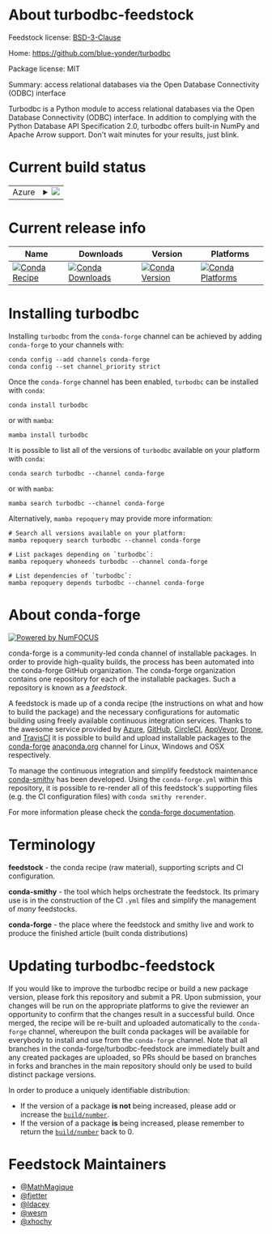 About turbodbc-feedstock
========================

Feedstock license: [BSD-3-Clause](https://github.com/conda-forge/turbodbc-feedstock/blob/main/LICENSE.txt)

Home: https://github.com/blue-yonder/turbodbc

Package license: MIT

Summary: access relational databases via the Open Database Connectivity (ODBC) interface

Turbodbc is a Python module to access relational databases via the Open
Database Connectivity (ODBC) interface. In addition to complying with the
Python Database API Specification 2.0, turbodbc offers built-in NumPy and
Apache Arrow support. Don't wait minutes for your results, just blink.


Current build status
====================


<table>
    
  <tr>
    <td>Azure</td>
    <td>
      <details>
        <summary>
          <a href="https://dev.azure.com/conda-forge/feedstock-builds/_build/latest?definitionId=2098&branchName=main">
            <img src="https://dev.azure.com/conda-forge/feedstock-builds/_apis/build/status/turbodbc-feedstock?branchName=main">
          </a>
        </summary>
        <table>
          <thead><tr><th>Variant</th><th>Status</th></tr></thead>
          <tbody><tr>
              <td>linux_64_libarrow15numpy2.0python3.10.____cpython</td>
              <td>
                <a href="https://dev.azure.com/conda-forge/feedstock-builds/_build/latest?definitionId=2098&branchName=main">
                  <img src="https://dev.azure.com/conda-forge/feedstock-builds/_apis/build/status/turbodbc-feedstock?branchName=main&jobName=linux&configuration=linux%20linux_64_libarrow15numpy2.0python3.10.____cpython" alt="variant">
                </a>
              </td>
            </tr><tr>
              <td>linux_64_libarrow15numpy2.0python3.11.____cpython</td>
              <td>
                <a href="https://dev.azure.com/conda-forge/feedstock-builds/_build/latest?definitionId=2098&branchName=main">
                  <img src="https://dev.azure.com/conda-forge/feedstock-builds/_apis/build/status/turbodbc-feedstock?branchName=main&jobName=linux&configuration=linux%20linux_64_libarrow15numpy2.0python3.11.____cpython" alt="variant">
                </a>
              </td>
            </tr><tr>
              <td>linux_64_libarrow15numpy2.0python3.12.____cpython</td>
              <td>
                <a href="https://dev.azure.com/conda-forge/feedstock-builds/_build/latest?definitionId=2098&branchName=main">
                  <img src="https://dev.azure.com/conda-forge/feedstock-builds/_apis/build/status/turbodbc-feedstock?branchName=main&jobName=linux&configuration=linux%20linux_64_libarrow15numpy2.0python3.12.____cpython" alt="variant">
                </a>
              </td>
            </tr><tr>
              <td>linux_64_libarrow15numpy2python3.13.____cp313</td>
              <td>
                <a href="https://dev.azure.com/conda-forge/feedstock-builds/_build/latest?definitionId=2098&branchName=main">
                  <img src="https://dev.azure.com/conda-forge/feedstock-builds/_apis/build/status/turbodbc-feedstock?branchName=main&jobName=linux&configuration=linux%20linux_64_libarrow15numpy2python3.13.____cp313" alt="variant">
                </a>
              </td>
            </tr><tr>
              <td>linux_64_libarrow16.1numpy2.0python3.10.____cpython</td>
              <td>
                <a href="https://dev.azure.com/conda-forge/feedstock-builds/_build/latest?definitionId=2098&branchName=main">
                  <img src="https://dev.azure.com/conda-forge/feedstock-builds/_apis/build/status/turbodbc-feedstock?branchName=main&jobName=linux&configuration=linux%20linux_64_libarrow16.1numpy2.0python3.10.____cpython" alt="variant">
                </a>
              </td>
            </tr><tr>
              <td>linux_64_libarrow16.1numpy2.0python3.11.____cpython</td>
              <td>
                <a href="https://dev.azure.com/conda-forge/feedstock-builds/_build/latest?definitionId=2098&branchName=main">
                  <img src="https://dev.azure.com/conda-forge/feedstock-builds/_apis/build/status/turbodbc-feedstock?branchName=main&jobName=linux&configuration=linux%20linux_64_libarrow16.1numpy2.0python3.11.____cpython" alt="variant">
                </a>
              </td>
            </tr><tr>
              <td>linux_64_libarrow16.1numpy2.0python3.12.____cpython</td>
              <td>
                <a href="https://dev.azure.com/conda-forge/feedstock-builds/_build/latest?definitionId=2098&branchName=main">
                  <img src="https://dev.azure.com/conda-forge/feedstock-builds/_apis/build/status/turbodbc-feedstock?branchName=main&jobName=linux&configuration=linux%20linux_64_libarrow16.1numpy2.0python3.12.____cpython" alt="variant">
                </a>
              </td>
            </tr><tr>
              <td>linux_64_libarrow16.1numpy2python3.13.____cp313</td>
              <td>
                <a href="https://dev.azure.com/conda-forge/feedstock-builds/_build/latest?definitionId=2098&branchName=main">
                  <img src="https://dev.azure.com/conda-forge/feedstock-builds/_apis/build/status/turbodbc-feedstock?branchName=main&jobName=linux&configuration=linux%20linux_64_libarrow16.1numpy2python3.13.____cp313" alt="variant">
                </a>
              </td>
            </tr><tr>
              <td>linux_64_libarrow17.0numpy2.0python3.10.____cpython</td>
              <td>
                <a href="https://dev.azure.com/conda-forge/feedstock-builds/_build/latest?definitionId=2098&branchName=main">
                  <img src="https://dev.azure.com/conda-forge/feedstock-builds/_apis/build/status/turbodbc-feedstock?branchName=main&jobName=linux&configuration=linux%20linux_64_libarrow17.0numpy2.0python3.10.____cpython" alt="variant">
                </a>
              </td>
            </tr><tr>
              <td>linux_64_libarrow17.0numpy2.0python3.11.____cpython</td>
              <td>
                <a href="https://dev.azure.com/conda-forge/feedstock-builds/_build/latest?definitionId=2098&branchName=main">
                  <img src="https://dev.azure.com/conda-forge/feedstock-builds/_apis/build/status/turbodbc-feedstock?branchName=main&jobName=linux&configuration=linux%20linux_64_libarrow17.0numpy2.0python3.11.____cpython" alt="variant">
                </a>
              </td>
            </tr><tr>
              <td>linux_64_libarrow17.0numpy2.0python3.12.____cpython</td>
              <td>
                <a href="https://dev.azure.com/conda-forge/feedstock-builds/_build/latest?definitionId=2098&branchName=main">
                  <img src="https://dev.azure.com/conda-forge/feedstock-builds/_apis/build/status/turbodbc-feedstock?branchName=main&jobName=linux&configuration=linux%20linux_64_libarrow17.0numpy2.0python3.12.____cpython" alt="variant">
                </a>
              </td>
            </tr><tr>
              <td>linux_64_libarrow17.0numpy2python3.13.____cp313</td>
              <td>
                <a href="https://dev.azure.com/conda-forge/feedstock-builds/_build/latest?definitionId=2098&branchName=main">
                  <img src="https://dev.azure.com/conda-forge/feedstock-builds/_apis/build/status/turbodbc-feedstock?branchName=main&jobName=linux&configuration=linux%20linux_64_libarrow17.0numpy2python3.13.____cp313" alt="variant">
                </a>
              </td>
            </tr><tr>
              <td>linux_64_libarrow18.0numpy2.0python3.10.____cpython</td>
              <td>
                <a href="https://dev.azure.com/conda-forge/feedstock-builds/_build/latest?definitionId=2098&branchName=main">
                  <img src="https://dev.azure.com/conda-forge/feedstock-builds/_apis/build/status/turbodbc-feedstock?branchName=main&jobName=linux&configuration=linux%20linux_64_libarrow18.0numpy2.0python3.10.____cpython" alt="variant">
                </a>
              </td>
            </tr><tr>
              <td>linux_64_libarrow18.0numpy2.0python3.11.____cpython</td>
              <td>
                <a href="https://dev.azure.com/conda-forge/feedstock-builds/_build/latest?definitionId=2098&branchName=main">
                  <img src="https://dev.azure.com/conda-forge/feedstock-builds/_apis/build/status/turbodbc-feedstock?branchName=main&jobName=linux&configuration=linux%20linux_64_libarrow18.0numpy2.0python3.11.____cpython" alt="variant">
                </a>
              </td>
            </tr><tr>
              <td>linux_64_libarrow18.0numpy2.0python3.12.____cpython</td>
              <td>
                <a href="https://dev.azure.com/conda-forge/feedstock-builds/_build/latest?definitionId=2098&branchName=main">
                  <img src="https://dev.azure.com/conda-forge/feedstock-builds/_apis/build/status/turbodbc-feedstock?branchName=main&jobName=linux&configuration=linux%20linux_64_libarrow18.0numpy2.0python3.12.____cpython" alt="variant">
                </a>
              </td>
            </tr><tr>
              <td>linux_64_libarrow18.0numpy2python3.13.____cp313</td>
              <td>
                <a href="https://dev.azure.com/conda-forge/feedstock-builds/_build/latest?definitionId=2098&branchName=main">
                  <img src="https://dev.azure.com/conda-forge/feedstock-builds/_apis/build/status/turbodbc-feedstock?branchName=main&jobName=linux&configuration=linux%20linux_64_libarrow18.0numpy2python3.13.____cp313" alt="variant">
                </a>
              </td>
            </tr><tr>
              <td>linux_aarch64_libarrow15numpy2.0python3.10.____cpython</td>
              <td>
                <a href="https://dev.azure.com/conda-forge/feedstock-builds/_build/latest?definitionId=2098&branchName=main">
                  <img src="https://dev.azure.com/conda-forge/feedstock-builds/_apis/build/status/turbodbc-feedstock?branchName=main&jobName=linux&configuration=linux%20linux_aarch64_libarrow15numpy2.0python3.10.____cpython" alt="variant">
                </a>
              </td>
            </tr><tr>
              <td>linux_aarch64_libarrow15numpy2.0python3.11.____cpython</td>
              <td>
                <a href="https://dev.azure.com/conda-forge/feedstock-builds/_build/latest?definitionId=2098&branchName=main">
                  <img src="https://dev.azure.com/conda-forge/feedstock-builds/_apis/build/status/turbodbc-feedstock?branchName=main&jobName=linux&configuration=linux%20linux_aarch64_libarrow15numpy2.0python3.11.____cpython" alt="variant">
                </a>
              </td>
            </tr><tr>
              <td>linux_aarch64_libarrow15numpy2.0python3.12.____cpython</td>
              <td>
                <a href="https://dev.azure.com/conda-forge/feedstock-builds/_build/latest?definitionId=2098&branchName=main">
                  <img src="https://dev.azure.com/conda-forge/feedstock-builds/_apis/build/status/turbodbc-feedstock?branchName=main&jobName=linux&configuration=linux%20linux_aarch64_libarrow15numpy2.0python3.12.____cpython" alt="variant">
                </a>
              </td>
            </tr><tr>
              <td>linux_aarch64_libarrow15numpy2python3.13.____cp313</td>
              <td>
                <a href="https://dev.azure.com/conda-forge/feedstock-builds/_build/latest?definitionId=2098&branchName=main">
                  <img src="https://dev.azure.com/conda-forge/feedstock-builds/_apis/build/status/turbodbc-feedstock?branchName=main&jobName=linux&configuration=linux%20linux_aarch64_libarrow15numpy2python3.13.____cp313" alt="variant">
                </a>
              </td>
            </tr><tr>
              <td>linux_aarch64_libarrow16.1numpy2.0python3.10.____cpython</td>
              <td>
                <a href="https://dev.azure.com/conda-forge/feedstock-builds/_build/latest?definitionId=2098&branchName=main">
                  <img src="https://dev.azure.com/conda-forge/feedstock-builds/_apis/build/status/turbodbc-feedstock?branchName=main&jobName=linux&configuration=linux%20linux_aarch64_libarrow16.1numpy2.0python3.10.____cpython" alt="variant">
                </a>
              </td>
            </tr><tr>
              <td>linux_aarch64_libarrow16.1numpy2.0python3.11.____cpython</td>
              <td>
                <a href="https://dev.azure.com/conda-forge/feedstock-builds/_build/latest?definitionId=2098&branchName=main">
                  <img src="https://dev.azure.com/conda-forge/feedstock-builds/_apis/build/status/turbodbc-feedstock?branchName=main&jobName=linux&configuration=linux%20linux_aarch64_libarrow16.1numpy2.0python3.11.____cpython" alt="variant">
                </a>
              </td>
            </tr><tr>
              <td>linux_aarch64_libarrow16.1numpy2.0python3.12.____cpython</td>
              <td>
                <a href="https://dev.azure.com/conda-forge/feedstock-builds/_build/latest?definitionId=2098&branchName=main">
                  <img src="https://dev.azure.com/conda-forge/feedstock-builds/_apis/build/status/turbodbc-feedstock?branchName=main&jobName=linux&configuration=linux%20linux_aarch64_libarrow16.1numpy2.0python3.12.____cpython" alt="variant">
                </a>
              </td>
            </tr><tr>
              <td>linux_aarch64_libarrow16.1numpy2python3.13.____cp313</td>
              <td>
                <a href="https://dev.azure.com/conda-forge/feedstock-builds/_build/latest?definitionId=2098&branchName=main">
                  <img src="https://dev.azure.com/conda-forge/feedstock-builds/_apis/build/status/turbodbc-feedstock?branchName=main&jobName=linux&configuration=linux%20linux_aarch64_libarrow16.1numpy2python3.13.____cp313" alt="variant">
                </a>
              </td>
            </tr><tr>
              <td>linux_aarch64_libarrow17.0numpy2.0python3.10.____cpython</td>
              <td>
                <a href="https://dev.azure.com/conda-forge/feedstock-builds/_build/latest?definitionId=2098&branchName=main">
                  <img src="https://dev.azure.com/conda-forge/feedstock-builds/_apis/build/status/turbodbc-feedstock?branchName=main&jobName=linux&configuration=linux%20linux_aarch64_libarrow17.0numpy2.0python3.10.____cpython" alt="variant">
                </a>
              </td>
            </tr><tr>
              <td>linux_aarch64_libarrow17.0numpy2.0python3.11.____cpython</td>
              <td>
                <a href="https://dev.azure.com/conda-forge/feedstock-builds/_build/latest?definitionId=2098&branchName=main">
                  <img src="https://dev.azure.com/conda-forge/feedstock-builds/_apis/build/status/turbodbc-feedstock?branchName=main&jobName=linux&configuration=linux%20linux_aarch64_libarrow17.0numpy2.0python3.11.____cpython" alt="variant">
                </a>
              </td>
            </tr><tr>
              <td>linux_aarch64_libarrow17.0numpy2.0python3.12.____cpython</td>
              <td>
                <a href="https://dev.azure.com/conda-forge/feedstock-builds/_build/latest?definitionId=2098&branchName=main">
                  <img src="https://dev.azure.com/conda-forge/feedstock-builds/_apis/build/status/turbodbc-feedstock?branchName=main&jobName=linux&configuration=linux%20linux_aarch64_libarrow17.0numpy2.0python3.12.____cpython" alt="variant">
                </a>
              </td>
            </tr><tr>
              <td>linux_aarch64_libarrow17.0numpy2python3.13.____cp313</td>
              <td>
                <a href="https://dev.azure.com/conda-forge/feedstock-builds/_build/latest?definitionId=2098&branchName=main">
                  <img src="https://dev.azure.com/conda-forge/feedstock-builds/_apis/build/status/turbodbc-feedstock?branchName=main&jobName=linux&configuration=linux%20linux_aarch64_libarrow17.0numpy2python3.13.____cp313" alt="variant">
                </a>
              </td>
            </tr><tr>
              <td>linux_aarch64_libarrow18.0numpy2.0python3.10.____cpython</td>
              <td>
                <a href="https://dev.azure.com/conda-forge/feedstock-builds/_build/latest?definitionId=2098&branchName=main">
                  <img src="https://dev.azure.com/conda-forge/feedstock-builds/_apis/build/status/turbodbc-feedstock?branchName=main&jobName=linux&configuration=linux%20linux_aarch64_libarrow18.0numpy2.0python3.10.____cpython" alt="variant">
                </a>
              </td>
            </tr><tr>
              <td>linux_aarch64_libarrow18.0numpy2.0python3.11.____cpython</td>
              <td>
                <a href="https://dev.azure.com/conda-forge/feedstock-builds/_build/latest?definitionId=2098&branchName=main">
                  <img src="https://dev.azure.com/conda-forge/feedstock-builds/_apis/build/status/turbodbc-feedstock?branchName=main&jobName=linux&configuration=linux%20linux_aarch64_libarrow18.0numpy2.0python3.11.____cpython" alt="variant">
                </a>
              </td>
            </tr><tr>
              <td>linux_aarch64_libarrow18.0numpy2.0python3.12.____cpython</td>
              <td>
                <a href="https://dev.azure.com/conda-forge/feedstock-builds/_build/latest?definitionId=2098&branchName=main">
                  <img src="https://dev.azure.com/conda-forge/feedstock-builds/_apis/build/status/turbodbc-feedstock?branchName=main&jobName=linux&configuration=linux%20linux_aarch64_libarrow18.0numpy2.0python3.12.____cpython" alt="variant">
                </a>
              </td>
            </tr><tr>
              <td>linux_aarch64_libarrow18.0numpy2python3.13.____cp313</td>
              <td>
                <a href="https://dev.azure.com/conda-forge/feedstock-builds/_build/latest?definitionId=2098&branchName=main">
                  <img src="https://dev.azure.com/conda-forge/feedstock-builds/_apis/build/status/turbodbc-feedstock?branchName=main&jobName=linux&configuration=linux%20linux_aarch64_libarrow18.0numpy2python3.13.____cp313" alt="variant">
                </a>
              </td>
            </tr><tr>
              <td>linux_ppc64le_libarrow15numpy2.0python3.10.____cpython</td>
              <td>
                <a href="https://dev.azure.com/conda-forge/feedstock-builds/_build/latest?definitionId=2098&branchName=main">
                  <img src="https://dev.azure.com/conda-forge/feedstock-builds/_apis/build/status/turbodbc-feedstock?branchName=main&jobName=linux&configuration=linux%20linux_ppc64le_libarrow15numpy2.0python3.10.____cpython" alt="variant">
                </a>
              </td>
            </tr><tr>
              <td>linux_ppc64le_libarrow15numpy2.0python3.11.____cpython</td>
              <td>
                <a href="https://dev.azure.com/conda-forge/feedstock-builds/_build/latest?definitionId=2098&branchName=main">
                  <img src="https://dev.azure.com/conda-forge/feedstock-builds/_apis/build/status/turbodbc-feedstock?branchName=main&jobName=linux&configuration=linux%20linux_ppc64le_libarrow15numpy2.0python3.11.____cpython" alt="variant">
                </a>
              </td>
            </tr><tr>
              <td>linux_ppc64le_libarrow15numpy2.0python3.12.____cpython</td>
              <td>
                <a href="https://dev.azure.com/conda-forge/feedstock-builds/_build/latest?definitionId=2098&branchName=main">
                  <img src="https://dev.azure.com/conda-forge/feedstock-builds/_apis/build/status/turbodbc-feedstock?branchName=main&jobName=linux&configuration=linux%20linux_ppc64le_libarrow15numpy2.0python3.12.____cpython" alt="variant">
                </a>
              </td>
            </tr><tr>
              <td>linux_ppc64le_libarrow15numpy2python3.13.____cp313</td>
              <td>
                <a href="https://dev.azure.com/conda-forge/feedstock-builds/_build/latest?definitionId=2098&branchName=main">
                  <img src="https://dev.azure.com/conda-forge/feedstock-builds/_apis/build/status/turbodbc-feedstock?branchName=main&jobName=linux&configuration=linux%20linux_ppc64le_libarrow15numpy2python3.13.____cp313" alt="variant">
                </a>
              </td>
            </tr><tr>
              <td>linux_ppc64le_libarrow16.1numpy2.0python3.10.____cpython</td>
              <td>
                <a href="https://dev.azure.com/conda-forge/feedstock-builds/_build/latest?definitionId=2098&branchName=main">
                  <img src="https://dev.azure.com/conda-forge/feedstock-builds/_apis/build/status/turbodbc-feedstock?branchName=main&jobName=linux&configuration=linux%20linux_ppc64le_libarrow16.1numpy2.0python3.10.____cpython" alt="variant">
                </a>
              </td>
            </tr><tr>
              <td>linux_ppc64le_libarrow16.1numpy2.0python3.11.____cpython</td>
              <td>
                <a href="https://dev.azure.com/conda-forge/feedstock-builds/_build/latest?definitionId=2098&branchName=main">
                  <img src="https://dev.azure.com/conda-forge/feedstock-builds/_apis/build/status/turbodbc-feedstock?branchName=main&jobName=linux&configuration=linux%20linux_ppc64le_libarrow16.1numpy2.0python3.11.____cpython" alt="variant">
                </a>
              </td>
            </tr><tr>
              <td>linux_ppc64le_libarrow16.1numpy2.0python3.12.____cpython</td>
              <td>
                <a href="https://dev.azure.com/conda-forge/feedstock-builds/_build/latest?definitionId=2098&branchName=main">
                  <img src="https://dev.azure.com/conda-forge/feedstock-builds/_apis/build/status/turbodbc-feedstock?branchName=main&jobName=linux&configuration=linux%20linux_ppc64le_libarrow16.1numpy2.0python3.12.____cpython" alt="variant">
                </a>
              </td>
            </tr><tr>
              <td>linux_ppc64le_libarrow16.1numpy2python3.13.____cp313</td>
              <td>
                <a href="https://dev.azure.com/conda-forge/feedstock-builds/_build/latest?definitionId=2098&branchName=main">
                  <img src="https://dev.azure.com/conda-forge/feedstock-builds/_apis/build/status/turbodbc-feedstock?branchName=main&jobName=linux&configuration=linux%20linux_ppc64le_libarrow16.1numpy2python3.13.____cp313" alt="variant">
                </a>
              </td>
            </tr><tr>
              <td>linux_ppc64le_libarrow17.0numpy2.0python3.10.____cpython</td>
              <td>
                <a href="https://dev.azure.com/conda-forge/feedstock-builds/_build/latest?definitionId=2098&branchName=main">
                  <img src="https://dev.azure.com/conda-forge/feedstock-builds/_apis/build/status/turbodbc-feedstock?branchName=main&jobName=linux&configuration=linux%20linux_ppc64le_libarrow17.0numpy2.0python3.10.____cpython" alt="variant">
                </a>
              </td>
            </tr><tr>
              <td>linux_ppc64le_libarrow17.0numpy2.0python3.11.____cpython</td>
              <td>
                <a href="https://dev.azure.com/conda-forge/feedstock-builds/_build/latest?definitionId=2098&branchName=main">
                  <img src="https://dev.azure.com/conda-forge/feedstock-builds/_apis/build/status/turbodbc-feedstock?branchName=main&jobName=linux&configuration=linux%20linux_ppc64le_libarrow17.0numpy2.0python3.11.____cpython" alt="variant">
                </a>
              </td>
            </tr><tr>
              <td>linux_ppc64le_libarrow17.0numpy2.0python3.12.____cpython</td>
              <td>
                <a href="https://dev.azure.com/conda-forge/feedstock-builds/_build/latest?definitionId=2098&branchName=main">
                  <img src="https://dev.azure.com/conda-forge/feedstock-builds/_apis/build/status/turbodbc-feedstock?branchName=main&jobName=linux&configuration=linux%20linux_ppc64le_libarrow17.0numpy2.0python3.12.____cpython" alt="variant">
                </a>
              </td>
            </tr><tr>
              <td>linux_ppc64le_libarrow17.0numpy2python3.13.____cp313</td>
              <td>
                <a href="https://dev.azure.com/conda-forge/feedstock-builds/_build/latest?definitionId=2098&branchName=main">
                  <img src="https://dev.azure.com/conda-forge/feedstock-builds/_apis/build/status/turbodbc-feedstock?branchName=main&jobName=linux&configuration=linux%20linux_ppc64le_libarrow17.0numpy2python3.13.____cp313" alt="variant">
                </a>
              </td>
            </tr><tr>
              <td>linux_ppc64le_libarrow18.0numpy2.0python3.10.____cpython</td>
              <td>
                <a href="https://dev.azure.com/conda-forge/feedstock-builds/_build/latest?definitionId=2098&branchName=main">
                  <img src="https://dev.azure.com/conda-forge/feedstock-builds/_apis/build/status/turbodbc-feedstock?branchName=main&jobName=linux&configuration=linux%20linux_ppc64le_libarrow18.0numpy2.0python3.10.____cpython" alt="variant">
                </a>
              </td>
            </tr><tr>
              <td>linux_ppc64le_libarrow18.0numpy2.0python3.11.____cpython</td>
              <td>
                <a href="https://dev.azure.com/conda-forge/feedstock-builds/_build/latest?definitionId=2098&branchName=main">
                  <img src="https://dev.azure.com/conda-forge/feedstock-builds/_apis/build/status/turbodbc-feedstock?branchName=main&jobName=linux&configuration=linux%20linux_ppc64le_libarrow18.0numpy2.0python3.11.____cpython" alt="variant">
                </a>
              </td>
            </tr><tr>
              <td>linux_ppc64le_libarrow18.0numpy2.0python3.12.____cpython</td>
              <td>
                <a href="https://dev.azure.com/conda-forge/feedstock-builds/_build/latest?definitionId=2098&branchName=main">
                  <img src="https://dev.azure.com/conda-forge/feedstock-builds/_apis/build/status/turbodbc-feedstock?branchName=main&jobName=linux&configuration=linux%20linux_ppc64le_libarrow18.0numpy2.0python3.12.____cpython" alt="variant">
                </a>
              </td>
            </tr><tr>
              <td>linux_ppc64le_libarrow18.0numpy2python3.13.____cp313</td>
              <td>
                <a href="https://dev.azure.com/conda-forge/feedstock-builds/_build/latest?definitionId=2098&branchName=main">
                  <img src="https://dev.azure.com/conda-forge/feedstock-builds/_apis/build/status/turbodbc-feedstock?branchName=main&jobName=linux&configuration=linux%20linux_ppc64le_libarrow18.0numpy2python3.13.____cp313" alt="variant">
                </a>
              </td>
            </tr><tr>
              <td>osx_64_libarrow15numpy2.0python3.10.____cpython</td>
              <td>
                <a href="https://dev.azure.com/conda-forge/feedstock-builds/_build/latest?definitionId=2098&branchName=main">
                  <img src="https://dev.azure.com/conda-forge/feedstock-builds/_apis/build/status/turbodbc-feedstock?branchName=main&jobName=osx&configuration=osx%20osx_64_libarrow15numpy2.0python3.10.____cpython" alt="variant">
                </a>
              </td>
            </tr><tr>
              <td>osx_64_libarrow15numpy2.0python3.11.____cpython</td>
              <td>
                <a href="https://dev.azure.com/conda-forge/feedstock-builds/_build/latest?definitionId=2098&branchName=main">
                  <img src="https://dev.azure.com/conda-forge/feedstock-builds/_apis/build/status/turbodbc-feedstock?branchName=main&jobName=osx&configuration=osx%20osx_64_libarrow15numpy2.0python3.11.____cpython" alt="variant">
                </a>
              </td>
            </tr><tr>
              <td>osx_64_libarrow15numpy2.0python3.12.____cpython</td>
              <td>
                <a href="https://dev.azure.com/conda-forge/feedstock-builds/_build/latest?definitionId=2098&branchName=main">
                  <img src="https://dev.azure.com/conda-forge/feedstock-builds/_apis/build/status/turbodbc-feedstock?branchName=main&jobName=osx&configuration=osx%20osx_64_libarrow15numpy2.0python3.12.____cpython" alt="variant">
                </a>
              </td>
            </tr><tr>
              <td>osx_64_libarrow15numpy2python3.13.____cp313</td>
              <td>
                <a href="https://dev.azure.com/conda-forge/feedstock-builds/_build/latest?definitionId=2098&branchName=main">
                  <img src="https://dev.azure.com/conda-forge/feedstock-builds/_apis/build/status/turbodbc-feedstock?branchName=main&jobName=osx&configuration=osx%20osx_64_libarrow15numpy2python3.13.____cp313" alt="variant">
                </a>
              </td>
            </tr><tr>
              <td>osx_64_libarrow16.1numpy2.0python3.10.____cpython</td>
              <td>
                <a href="https://dev.azure.com/conda-forge/feedstock-builds/_build/latest?definitionId=2098&branchName=main">
                  <img src="https://dev.azure.com/conda-forge/feedstock-builds/_apis/build/status/turbodbc-feedstock?branchName=main&jobName=osx&configuration=osx%20osx_64_libarrow16.1numpy2.0python3.10.____cpython" alt="variant">
                </a>
              </td>
            </tr><tr>
              <td>osx_64_libarrow16.1numpy2.0python3.11.____cpython</td>
              <td>
                <a href="https://dev.azure.com/conda-forge/feedstock-builds/_build/latest?definitionId=2098&branchName=main">
                  <img src="https://dev.azure.com/conda-forge/feedstock-builds/_apis/build/status/turbodbc-feedstock?branchName=main&jobName=osx&configuration=osx%20osx_64_libarrow16.1numpy2.0python3.11.____cpython" alt="variant">
                </a>
              </td>
            </tr><tr>
              <td>osx_64_libarrow16.1numpy2.0python3.12.____cpython</td>
              <td>
                <a href="https://dev.azure.com/conda-forge/feedstock-builds/_build/latest?definitionId=2098&branchName=main">
                  <img src="https://dev.azure.com/conda-forge/feedstock-builds/_apis/build/status/turbodbc-feedstock?branchName=main&jobName=osx&configuration=osx%20osx_64_libarrow16.1numpy2.0python3.12.____cpython" alt="variant">
                </a>
              </td>
            </tr><tr>
              <td>osx_64_libarrow16.1numpy2python3.13.____cp313</td>
              <td>
                <a href="https://dev.azure.com/conda-forge/feedstock-builds/_build/latest?definitionId=2098&branchName=main">
                  <img src="https://dev.azure.com/conda-forge/feedstock-builds/_apis/build/status/turbodbc-feedstock?branchName=main&jobName=osx&configuration=osx%20osx_64_libarrow16.1numpy2python3.13.____cp313" alt="variant">
                </a>
              </td>
            </tr><tr>
              <td>osx_64_libarrow17.0numpy2.0python3.10.____cpython</td>
              <td>
                <a href="https://dev.azure.com/conda-forge/feedstock-builds/_build/latest?definitionId=2098&branchName=main">
                  <img src="https://dev.azure.com/conda-forge/feedstock-builds/_apis/build/status/turbodbc-feedstock?branchName=main&jobName=osx&configuration=osx%20osx_64_libarrow17.0numpy2.0python3.10.____cpython" alt="variant">
                </a>
              </td>
            </tr><tr>
              <td>osx_64_libarrow17.0numpy2.0python3.11.____cpython</td>
              <td>
                <a href="https://dev.azure.com/conda-forge/feedstock-builds/_build/latest?definitionId=2098&branchName=main">
                  <img src="https://dev.azure.com/conda-forge/feedstock-builds/_apis/build/status/turbodbc-feedstock?branchName=main&jobName=osx&configuration=osx%20osx_64_libarrow17.0numpy2.0python3.11.____cpython" alt="variant">
                </a>
              </td>
            </tr><tr>
              <td>osx_64_libarrow17.0numpy2.0python3.12.____cpython</td>
              <td>
                <a href="https://dev.azure.com/conda-forge/feedstock-builds/_build/latest?definitionId=2098&branchName=main">
                  <img src="https://dev.azure.com/conda-forge/feedstock-builds/_apis/build/status/turbodbc-feedstock?branchName=main&jobName=osx&configuration=osx%20osx_64_libarrow17.0numpy2.0python3.12.____cpython" alt="variant">
                </a>
              </td>
            </tr><tr>
              <td>osx_64_libarrow17.0numpy2python3.13.____cp313</td>
              <td>
                <a href="https://dev.azure.com/conda-forge/feedstock-builds/_build/latest?definitionId=2098&branchName=main">
                  <img src="https://dev.azure.com/conda-forge/feedstock-builds/_apis/build/status/turbodbc-feedstock?branchName=main&jobName=osx&configuration=osx%20osx_64_libarrow17.0numpy2python3.13.____cp313" alt="variant">
                </a>
              </td>
            </tr><tr>
              <td>osx_64_libarrow18.0numpy2.0python3.10.____cpython</td>
              <td>
                <a href="https://dev.azure.com/conda-forge/feedstock-builds/_build/latest?definitionId=2098&branchName=main">
                  <img src="https://dev.azure.com/conda-forge/feedstock-builds/_apis/build/status/turbodbc-feedstock?branchName=main&jobName=osx&configuration=osx%20osx_64_libarrow18.0numpy2.0python3.10.____cpython" alt="variant">
                </a>
              </td>
            </tr><tr>
              <td>osx_64_libarrow18.0numpy2.0python3.11.____cpython</td>
              <td>
                <a href="https://dev.azure.com/conda-forge/feedstock-builds/_build/latest?definitionId=2098&branchName=main">
                  <img src="https://dev.azure.com/conda-forge/feedstock-builds/_apis/build/status/turbodbc-feedstock?branchName=main&jobName=osx&configuration=osx%20osx_64_libarrow18.0numpy2.0python3.11.____cpython" alt="variant">
                </a>
              </td>
            </tr><tr>
              <td>osx_64_libarrow18.0numpy2.0python3.12.____cpython</td>
              <td>
                <a href="https://dev.azure.com/conda-forge/feedstock-builds/_build/latest?definitionId=2098&branchName=main">
                  <img src="https://dev.azure.com/conda-forge/feedstock-builds/_apis/build/status/turbodbc-feedstock?branchName=main&jobName=osx&configuration=osx%20osx_64_libarrow18.0numpy2.0python3.12.____cpython" alt="variant">
                </a>
              </td>
            </tr><tr>
              <td>osx_64_libarrow18.0numpy2python3.13.____cp313</td>
              <td>
                <a href="https://dev.azure.com/conda-forge/feedstock-builds/_build/latest?definitionId=2098&branchName=main">
                  <img src="https://dev.azure.com/conda-forge/feedstock-builds/_apis/build/status/turbodbc-feedstock?branchName=main&jobName=osx&configuration=osx%20osx_64_libarrow18.0numpy2python3.13.____cp313" alt="variant">
                </a>
              </td>
            </tr><tr>
              <td>osx_arm64_libarrow15numpy2.0python3.10.____cpython</td>
              <td>
                <a href="https://dev.azure.com/conda-forge/feedstock-builds/_build/latest?definitionId=2098&branchName=main">
                  <img src="https://dev.azure.com/conda-forge/feedstock-builds/_apis/build/status/turbodbc-feedstock?branchName=main&jobName=osx&configuration=osx%20osx_arm64_libarrow15numpy2.0python3.10.____cpython" alt="variant">
                </a>
              </td>
            </tr><tr>
              <td>osx_arm64_libarrow15numpy2.0python3.11.____cpython</td>
              <td>
                <a href="https://dev.azure.com/conda-forge/feedstock-builds/_build/latest?definitionId=2098&branchName=main">
                  <img src="https://dev.azure.com/conda-forge/feedstock-builds/_apis/build/status/turbodbc-feedstock?branchName=main&jobName=osx&configuration=osx%20osx_arm64_libarrow15numpy2.0python3.11.____cpython" alt="variant">
                </a>
              </td>
            </tr><tr>
              <td>osx_arm64_libarrow15numpy2.0python3.12.____cpython</td>
              <td>
                <a href="https://dev.azure.com/conda-forge/feedstock-builds/_build/latest?definitionId=2098&branchName=main">
                  <img src="https://dev.azure.com/conda-forge/feedstock-builds/_apis/build/status/turbodbc-feedstock?branchName=main&jobName=osx&configuration=osx%20osx_arm64_libarrow15numpy2.0python3.12.____cpython" alt="variant">
                </a>
              </td>
            </tr><tr>
              <td>osx_arm64_libarrow15numpy2python3.13.____cp313</td>
              <td>
                <a href="https://dev.azure.com/conda-forge/feedstock-builds/_build/latest?definitionId=2098&branchName=main">
                  <img src="https://dev.azure.com/conda-forge/feedstock-builds/_apis/build/status/turbodbc-feedstock?branchName=main&jobName=osx&configuration=osx%20osx_arm64_libarrow15numpy2python3.13.____cp313" alt="variant">
                </a>
              </td>
            </tr><tr>
              <td>osx_arm64_libarrow16.1numpy2.0python3.10.____cpython</td>
              <td>
                <a href="https://dev.azure.com/conda-forge/feedstock-builds/_build/latest?definitionId=2098&branchName=main">
                  <img src="https://dev.azure.com/conda-forge/feedstock-builds/_apis/build/status/turbodbc-feedstock?branchName=main&jobName=osx&configuration=osx%20osx_arm64_libarrow16.1numpy2.0python3.10.____cpython" alt="variant">
                </a>
              </td>
            </tr><tr>
              <td>osx_arm64_libarrow16.1numpy2.0python3.11.____cpython</td>
              <td>
                <a href="https://dev.azure.com/conda-forge/feedstock-builds/_build/latest?definitionId=2098&branchName=main">
                  <img src="https://dev.azure.com/conda-forge/feedstock-builds/_apis/build/status/turbodbc-feedstock?branchName=main&jobName=osx&configuration=osx%20osx_arm64_libarrow16.1numpy2.0python3.11.____cpython" alt="variant">
                </a>
              </td>
            </tr><tr>
              <td>osx_arm64_libarrow16.1numpy2.0python3.12.____cpython</td>
              <td>
                <a href="https://dev.azure.com/conda-forge/feedstock-builds/_build/latest?definitionId=2098&branchName=main">
                  <img src="https://dev.azure.com/conda-forge/feedstock-builds/_apis/build/status/turbodbc-feedstock?branchName=main&jobName=osx&configuration=osx%20osx_arm64_libarrow16.1numpy2.0python3.12.____cpython" alt="variant">
                </a>
              </td>
            </tr><tr>
              <td>osx_arm64_libarrow16.1numpy2python3.13.____cp313</td>
              <td>
                <a href="https://dev.azure.com/conda-forge/feedstock-builds/_build/latest?definitionId=2098&branchName=main">
                  <img src="https://dev.azure.com/conda-forge/feedstock-builds/_apis/build/status/turbodbc-feedstock?branchName=main&jobName=osx&configuration=osx%20osx_arm64_libarrow16.1numpy2python3.13.____cp313" alt="variant">
                </a>
              </td>
            </tr><tr>
              <td>osx_arm64_libarrow17.0numpy2.0python3.10.____cpython</td>
              <td>
                <a href="https://dev.azure.com/conda-forge/feedstock-builds/_build/latest?definitionId=2098&branchName=main">
                  <img src="https://dev.azure.com/conda-forge/feedstock-builds/_apis/build/status/turbodbc-feedstock?branchName=main&jobName=osx&configuration=osx%20osx_arm64_libarrow17.0numpy2.0python3.10.____cpython" alt="variant">
                </a>
              </td>
            </tr><tr>
              <td>osx_arm64_libarrow17.0numpy2.0python3.11.____cpython</td>
              <td>
                <a href="https://dev.azure.com/conda-forge/feedstock-builds/_build/latest?definitionId=2098&branchName=main">
                  <img src="https://dev.azure.com/conda-forge/feedstock-builds/_apis/build/status/turbodbc-feedstock?branchName=main&jobName=osx&configuration=osx%20osx_arm64_libarrow17.0numpy2.0python3.11.____cpython" alt="variant">
                </a>
              </td>
            </tr><tr>
              <td>osx_arm64_libarrow17.0numpy2.0python3.12.____cpython</td>
              <td>
                <a href="https://dev.azure.com/conda-forge/feedstock-builds/_build/latest?definitionId=2098&branchName=main">
                  <img src="https://dev.azure.com/conda-forge/feedstock-builds/_apis/build/status/turbodbc-feedstock?branchName=main&jobName=osx&configuration=osx%20osx_arm64_libarrow17.0numpy2.0python3.12.____cpython" alt="variant">
                </a>
              </td>
            </tr><tr>
              <td>osx_arm64_libarrow17.0numpy2python3.13.____cp313</td>
              <td>
                <a href="https://dev.azure.com/conda-forge/feedstock-builds/_build/latest?definitionId=2098&branchName=main">
                  <img src="https://dev.azure.com/conda-forge/feedstock-builds/_apis/build/status/turbodbc-feedstock?branchName=main&jobName=osx&configuration=osx%20osx_arm64_libarrow17.0numpy2python3.13.____cp313" alt="variant">
                </a>
              </td>
            </tr><tr>
              <td>osx_arm64_libarrow18.0numpy2.0python3.10.____cpython</td>
              <td>
                <a href="https://dev.azure.com/conda-forge/feedstock-builds/_build/latest?definitionId=2098&branchName=main">
                  <img src="https://dev.azure.com/conda-forge/feedstock-builds/_apis/build/status/turbodbc-feedstock?branchName=main&jobName=osx&configuration=osx%20osx_arm64_libarrow18.0numpy2.0python3.10.____cpython" alt="variant">
                </a>
              </td>
            </tr><tr>
              <td>osx_arm64_libarrow18.0numpy2.0python3.11.____cpython</td>
              <td>
                <a href="https://dev.azure.com/conda-forge/feedstock-builds/_build/latest?definitionId=2098&branchName=main">
                  <img src="https://dev.azure.com/conda-forge/feedstock-builds/_apis/build/status/turbodbc-feedstock?branchName=main&jobName=osx&configuration=osx%20osx_arm64_libarrow18.0numpy2.0python3.11.____cpython" alt="variant">
                </a>
              </td>
            </tr><tr>
              <td>osx_arm64_libarrow18.0numpy2.0python3.12.____cpython</td>
              <td>
                <a href="https://dev.azure.com/conda-forge/feedstock-builds/_build/latest?definitionId=2098&branchName=main">
                  <img src="https://dev.azure.com/conda-forge/feedstock-builds/_apis/build/status/turbodbc-feedstock?branchName=main&jobName=osx&configuration=osx%20osx_arm64_libarrow18.0numpy2.0python3.12.____cpython" alt="variant">
                </a>
              </td>
            </tr><tr>
              <td>osx_arm64_libarrow18.0numpy2python3.13.____cp313</td>
              <td>
                <a href="https://dev.azure.com/conda-forge/feedstock-builds/_build/latest?definitionId=2098&branchName=main">
                  <img src="https://dev.azure.com/conda-forge/feedstock-builds/_apis/build/status/turbodbc-feedstock?branchName=main&jobName=osx&configuration=osx%20osx_arm64_libarrow18.0numpy2python3.13.____cp313" alt="variant">
                </a>
              </td>
            </tr><tr>
              <td>win_64_libarrow15numpy2.0python3.10.____cpython</td>
              <td>
                <a href="https://dev.azure.com/conda-forge/feedstock-builds/_build/latest?definitionId=2098&branchName=main">
                  <img src="https://dev.azure.com/conda-forge/feedstock-builds/_apis/build/status/turbodbc-feedstock?branchName=main&jobName=win&configuration=win%20win_64_libarrow15numpy2.0python3.10.____cpython" alt="variant">
                </a>
              </td>
            </tr><tr>
              <td>win_64_libarrow15numpy2.0python3.11.____cpython</td>
              <td>
                <a href="https://dev.azure.com/conda-forge/feedstock-builds/_build/latest?definitionId=2098&branchName=main">
                  <img src="https://dev.azure.com/conda-forge/feedstock-builds/_apis/build/status/turbodbc-feedstock?branchName=main&jobName=win&configuration=win%20win_64_libarrow15numpy2.0python3.11.____cpython" alt="variant">
                </a>
              </td>
            </tr><tr>
              <td>win_64_libarrow15numpy2.0python3.12.____cpython</td>
              <td>
                <a href="https://dev.azure.com/conda-forge/feedstock-builds/_build/latest?definitionId=2098&branchName=main">
                  <img src="https://dev.azure.com/conda-forge/feedstock-builds/_apis/build/status/turbodbc-feedstock?branchName=main&jobName=win&configuration=win%20win_64_libarrow15numpy2.0python3.12.____cpython" alt="variant">
                </a>
              </td>
            </tr><tr>
              <td>win_64_libarrow15numpy2python3.13.____cp313</td>
              <td>
                <a href="https://dev.azure.com/conda-forge/feedstock-builds/_build/latest?definitionId=2098&branchName=main">
                  <img src="https://dev.azure.com/conda-forge/feedstock-builds/_apis/build/status/turbodbc-feedstock?branchName=main&jobName=win&configuration=win%20win_64_libarrow15numpy2python3.13.____cp313" alt="variant">
                </a>
              </td>
            </tr><tr>
              <td>win_64_libarrow16.1numpy2.0python3.10.____cpython</td>
              <td>
                <a href="https://dev.azure.com/conda-forge/feedstock-builds/_build/latest?definitionId=2098&branchName=main">
                  <img src="https://dev.azure.com/conda-forge/feedstock-builds/_apis/build/status/turbodbc-feedstock?branchName=main&jobName=win&configuration=win%20win_64_libarrow16.1numpy2.0python3.10.____cpython" alt="variant">
                </a>
              </td>
            </tr><tr>
              <td>win_64_libarrow16.1numpy2.0python3.11.____cpython</td>
              <td>
                <a href="https://dev.azure.com/conda-forge/feedstock-builds/_build/latest?definitionId=2098&branchName=main">
                  <img src="https://dev.azure.com/conda-forge/feedstock-builds/_apis/build/status/turbodbc-feedstock?branchName=main&jobName=win&configuration=win%20win_64_libarrow16.1numpy2.0python3.11.____cpython" alt="variant">
                </a>
              </td>
            </tr><tr>
              <td>win_64_libarrow16.1numpy2.0python3.12.____cpython</td>
              <td>
                <a href="https://dev.azure.com/conda-forge/feedstock-builds/_build/latest?definitionId=2098&branchName=main">
                  <img src="https://dev.azure.com/conda-forge/feedstock-builds/_apis/build/status/turbodbc-feedstock?branchName=main&jobName=win&configuration=win%20win_64_libarrow16.1numpy2.0python3.12.____cpython" alt="variant">
                </a>
              </td>
            </tr><tr>
              <td>win_64_libarrow16.1numpy2python3.13.____cp313</td>
              <td>
                <a href="https://dev.azure.com/conda-forge/feedstock-builds/_build/latest?definitionId=2098&branchName=main">
                  <img src="https://dev.azure.com/conda-forge/feedstock-builds/_apis/build/status/turbodbc-feedstock?branchName=main&jobName=win&configuration=win%20win_64_libarrow16.1numpy2python3.13.____cp313" alt="variant">
                </a>
              </td>
            </tr><tr>
              <td>win_64_libarrow17.0numpy2.0python3.10.____cpython</td>
              <td>
                <a href="https://dev.azure.com/conda-forge/feedstock-builds/_build/latest?definitionId=2098&branchName=main">
                  <img src="https://dev.azure.com/conda-forge/feedstock-builds/_apis/build/status/turbodbc-feedstock?branchName=main&jobName=win&configuration=win%20win_64_libarrow17.0numpy2.0python3.10.____cpython" alt="variant">
                </a>
              </td>
            </tr><tr>
              <td>win_64_libarrow17.0numpy2.0python3.11.____cpython</td>
              <td>
                <a href="https://dev.azure.com/conda-forge/feedstock-builds/_build/latest?definitionId=2098&branchName=main">
                  <img src="https://dev.azure.com/conda-forge/feedstock-builds/_apis/build/status/turbodbc-feedstock?branchName=main&jobName=win&configuration=win%20win_64_libarrow17.0numpy2.0python3.11.____cpython" alt="variant">
                </a>
              </td>
            </tr><tr>
              <td>win_64_libarrow17.0numpy2.0python3.12.____cpython</td>
              <td>
                <a href="https://dev.azure.com/conda-forge/feedstock-builds/_build/latest?definitionId=2098&branchName=main">
                  <img src="https://dev.azure.com/conda-forge/feedstock-builds/_apis/build/status/turbodbc-feedstock?branchName=main&jobName=win&configuration=win%20win_64_libarrow17.0numpy2.0python3.12.____cpython" alt="variant">
                </a>
              </td>
            </tr><tr>
              <td>win_64_libarrow17.0numpy2python3.13.____cp313</td>
              <td>
                <a href="https://dev.azure.com/conda-forge/feedstock-builds/_build/latest?definitionId=2098&branchName=main">
                  <img src="https://dev.azure.com/conda-forge/feedstock-builds/_apis/build/status/turbodbc-feedstock?branchName=main&jobName=win&configuration=win%20win_64_libarrow17.0numpy2python3.13.____cp313" alt="variant">
                </a>
              </td>
            </tr><tr>
              <td>win_64_libarrow18.0numpy2.0python3.10.____cpython</td>
              <td>
                <a href="https://dev.azure.com/conda-forge/feedstock-builds/_build/latest?definitionId=2098&branchName=main">
                  <img src="https://dev.azure.com/conda-forge/feedstock-builds/_apis/build/status/turbodbc-feedstock?branchName=main&jobName=win&configuration=win%20win_64_libarrow18.0numpy2.0python3.10.____cpython" alt="variant">
                </a>
              </td>
            </tr><tr>
              <td>win_64_libarrow18.0numpy2.0python3.11.____cpython</td>
              <td>
                <a href="https://dev.azure.com/conda-forge/feedstock-builds/_build/latest?definitionId=2098&branchName=main">
                  <img src="https://dev.azure.com/conda-forge/feedstock-builds/_apis/build/status/turbodbc-feedstock?branchName=main&jobName=win&configuration=win%20win_64_libarrow18.0numpy2.0python3.11.____cpython" alt="variant">
                </a>
              </td>
            </tr><tr>
              <td>win_64_libarrow18.0numpy2.0python3.12.____cpython</td>
              <td>
                <a href="https://dev.azure.com/conda-forge/feedstock-builds/_build/latest?definitionId=2098&branchName=main">
                  <img src="https://dev.azure.com/conda-forge/feedstock-builds/_apis/build/status/turbodbc-feedstock?branchName=main&jobName=win&configuration=win%20win_64_libarrow18.0numpy2.0python3.12.____cpython" alt="variant">
                </a>
              </td>
            </tr><tr>
              <td>win_64_libarrow18.0numpy2python3.13.____cp313</td>
              <td>
                <a href="https://dev.azure.com/conda-forge/feedstock-builds/_build/latest?definitionId=2098&branchName=main">
                  <img src="https://dev.azure.com/conda-forge/feedstock-builds/_apis/build/status/turbodbc-feedstock?branchName=main&jobName=win&configuration=win%20win_64_libarrow18.0numpy2python3.13.____cp313" alt="variant">
                </a>
              </td>
            </tr>
          </tbody>
        </table>
      </details>
    </td>
  </tr>
</table>

Current release info
====================

| Name | Downloads | Version | Platforms |
| --- | --- | --- | --- |
| [![Conda Recipe](https://img.shields.io/badge/recipe-turbodbc-green.svg)](https://anaconda.org/conda-forge/turbodbc) | [![Conda Downloads](https://img.shields.io/conda/dn/conda-forge/turbodbc.svg)](https://anaconda.org/conda-forge/turbodbc) | [![Conda Version](https://img.shields.io/conda/vn/conda-forge/turbodbc.svg)](https://anaconda.org/conda-forge/turbodbc) | [![Conda Platforms](https://img.shields.io/conda/pn/conda-forge/turbodbc.svg)](https://anaconda.org/conda-forge/turbodbc) |

Installing turbodbc
===================

Installing `turbodbc` from the `conda-forge` channel can be achieved by adding `conda-forge` to your channels with:

```
conda config --add channels conda-forge
conda config --set channel_priority strict
```

Once the `conda-forge` channel has been enabled, `turbodbc` can be installed with `conda`:

```
conda install turbodbc
```

or with `mamba`:

```
mamba install turbodbc
```

It is possible to list all of the versions of `turbodbc` available on your platform with `conda`:

```
conda search turbodbc --channel conda-forge
```

or with `mamba`:

```
mamba search turbodbc --channel conda-forge
```

Alternatively, `mamba repoquery` may provide more information:

```
# Search all versions available on your platform:
mamba repoquery search turbodbc --channel conda-forge

# List packages depending on `turbodbc`:
mamba repoquery whoneeds turbodbc --channel conda-forge

# List dependencies of `turbodbc`:
mamba repoquery depends turbodbc --channel conda-forge
```


About conda-forge
=================

[![Powered by
NumFOCUS](https://img.shields.io/badge/powered%20by-NumFOCUS-orange.svg?style=flat&colorA=E1523D&colorB=007D8A)](https://numfocus.org)

conda-forge is a community-led conda channel of installable packages.
In order to provide high-quality builds, the process has been automated into the
conda-forge GitHub organization. The conda-forge organization contains one repository
for each of the installable packages. Such a repository is known as a *feedstock*.

A feedstock is made up of a conda recipe (the instructions on what and how to build
the package) and the necessary configurations for automatic building using freely
available continuous integration services. Thanks to the awesome service provided by
[Azure](https://azure.microsoft.com/en-us/services/devops/), [GitHub](https://github.com/),
[CircleCI](https://circleci.com/), [AppVeyor](https://www.appveyor.com/),
[Drone](https://cloud.drone.io/welcome), and [TravisCI](https://travis-ci.com/)
it is possible to build and upload installable packages to the
[conda-forge](https://anaconda.org/conda-forge) [anaconda.org](https://anaconda.org/)
channel for Linux, Windows and OSX respectively.

To manage the continuous integration and simplify feedstock maintenance
[conda-smithy](https://github.com/conda-forge/conda-smithy) has been developed.
Using the ``conda-forge.yml`` within this repository, it is possible to re-render all of
this feedstock's supporting files (e.g. the CI configuration files) with ``conda smithy rerender``.

For more information please check the [conda-forge documentation](https://conda-forge.org/docs/).

Terminology
===========

**feedstock** - the conda recipe (raw material), supporting scripts and CI configuration.

**conda-smithy** - the tool which helps orchestrate the feedstock.
                   Its primary use is in the construction of the CI ``.yml`` files
                   and simplify the management of *many* feedstocks.

**conda-forge** - the place where the feedstock and smithy live and work to
                  produce the finished article (built conda distributions)


Updating turbodbc-feedstock
===========================

If you would like to improve the turbodbc recipe or build a new
package version, please fork this repository and submit a PR. Upon submission,
your changes will be run on the appropriate platforms to give the reviewer an
opportunity to confirm that the changes result in a successful build. Once
merged, the recipe will be re-built and uploaded automatically to the
`conda-forge` channel, whereupon the built conda packages will be available for
everybody to install and use from the `conda-forge` channel.
Note that all branches in the conda-forge/turbodbc-feedstock are
immediately built and any created packages are uploaded, so PRs should be based
on branches in forks and branches in the main repository should only be used to
build distinct package versions.

In order to produce a uniquely identifiable distribution:
 * If the version of a package **is not** being increased, please add or increase
   the [``build/number``](https://docs.conda.io/projects/conda-build/en/latest/resources/define-metadata.html#build-number-and-string).
 * If the version of a package **is** being increased, please remember to return
   the [``build/number``](https://docs.conda.io/projects/conda-build/en/latest/resources/define-metadata.html#build-number-and-string)
   back to 0.

Feedstock Maintainers
=====================

* [@MathMagique](https://github.com/MathMagique/)
* [@fjetter](https://github.com/fjetter/)
* [@ldacey](https://github.com/ldacey/)
* [@wesm](https://github.com/wesm/)
* [@xhochy](https://github.com/xhochy/)

